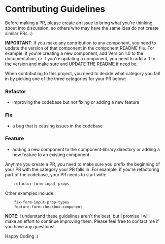 # Contributing Guidelines

Before making a PR, please create an issue to bring what you're thinking about into discussion, so others who may have the same idea do not create similar PRs. :)

**IMPORTANT**: If you make any contribution to any component, you need to update the version of that component in the component README file. For example: if you're creating a new component, add Version 1.0 to the documentation, or if you're updating a component, you need to add a .1 to the version and make sure and UPDATE THE README if need be.

When contributing to this project, you need to decide what category you fall in by picking one of the three categories for your PR below:

### Refactor

- improving the codebase but not fixing or adding a new feature

### Fix

- a bug that is causing issues in the codebase

### Feature

- adding a new component to the component-library directory or adding a new feature to an existing component

Anytime you create a PR, you need to make sure you prefix the beginning of your PR with the category your PR falls in. For example, if you're refactoring part of the codebase, your PR needs to start with:

```bash
	refactor-form-input-props
```

Other examples include:

```bash
	fix-form-input-prop-types
	feature-form-checkbox-component
```

**NOTE**: I understand these guidelines aren't the best, but I promise I will make an effort to continue improving them. Please feel free to contact me if you have any questions!

Happy Coding :)

